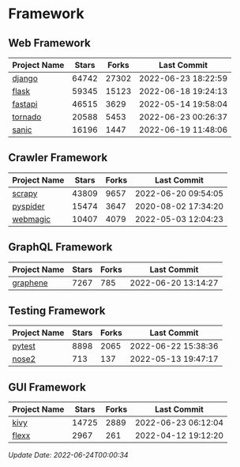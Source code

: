 # Framework

## Web Framework
| Project Name | Stars | Forks | Last Commit |
| ------------ | ----- | ----- | ----------- |
| [django](https://github.com/django/django) | 64742 | 27302 | 2022-06-23 18:22:59 |
| [flask](https://github.com/pallets/flask) | 59345 | 15123 | 2022-06-18 19:24:13 |
| [fastapi](https://github.com/tiangolo/fastapi) | 46515 | 3629 | 2022-05-14 19:58:04 |
| [tornado](https://github.com/tornadoweb/tornado) | 20588 | 5453 | 2022-06-23 00:26:37 |
| [sanic](https://github.com/sanic-org/sanic) | 16196 | 1447 | 2022-06-19 11:48:06 |

## Crawler Framework
| Project Name | Stars | Forks | Last Commit |
| ------------ | ----- | ----- | ----------- |
| [scrapy](https://github.com/scrapy/scrapy) | 43809 | 9657 | 2022-06-20 09:54:05 |
| [pyspider](https://github.com/binux/pyspider) | 15474 | 3647 | 2020-08-02 17:34:20 |
| [webmagic](https://github.com/code4craft/webmagic) | 10407 | 4079 | 2022-05-03 12:04:23 |

## GraphQL Framework
| Project Name | Stars | Forks | Last Commit |
| ------------ | ----- | ----- | ----------- |
| [graphene](https://github.com/graphql-python/graphene) | 7267 | 785 | 2022-06-20 13:14:27 |

## Testing Framework
| Project Name | Stars | Forks | Last Commit |
| ------------ | ----- | ----- | ----------- |
| [pytest](https://github.com/pytest-dev/pytest) | 8898 | 2065 | 2022-06-22 15:38:36 |
| [nose2](https://github.com/nose-devs/nose2) | 713 | 137 | 2022-05-13 19:47:17 |

## GUI Framework
| Project Name | Stars | Forks | Last Commit |
| ------------ | ----- | ----- | ----------- |
| [kivy](https://github.com/kivy/kivy) | 14725 | 2889 | 2022-06-23 06:12:04 |
| [flexx](https://github.com/flexxui/flexx) | 2967 | 261 | 2022-04-12 19:12:20 |

*Update Date: 2022-06-24T00:00:34*